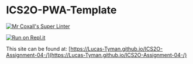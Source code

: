 # ICS2O-PWA-Template

[![Mr Coxall's Super Linter](https://github.com/Lucas-Tyman/ICS2O-Assignment-04-/workflows/Mr%20Coxall's%20Super%20Linter/badge.svg)](https://github.com/Lucas-Tyman/ICS2O-Assignment-04-/actions)

[![Run on Repl.it](https://repl.it/badge/github/Lucas-Tyman/ICS2O-Assignment-04-)](https://repl.it/github/Lucas-Tyman/ICS2O-Assignment-04-)

This site can be found at: [https://Lucas-Tyman.github.io/ICS2O-Assignment-04-/](https://Lucas-Tyman.github.io/ICS2O-Assignment-04-/)
